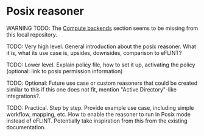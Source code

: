 # Posix reasoner

WARNING TODO: The [Compute backends](https://wiki.enablingpersonalizedinterventions.nl/user-guide/system-admins/backends/introduction.html) section seems to be missing from this local repository.

TODO: Very high level. General introduction about the posix reasoner. What it is, what its use case is, upsides, downsides, comparison to eFLINT?

TODO: Lower level. Explain policy file, how to set it up, activating the policy (optional: link to posix permission information)

TODO: Optional: Future use case or custom reasoners that could be created similar to this if this one does not fit, mention "Active Directory"-like integrations?.

TODO: Practical. Step by step. Provide example use case, including simple workflow, mapping, etc. How to enable the reasoner to run in Posix mode instead of eFLINT. Potentially take inspiration from this from the existing documentation.
